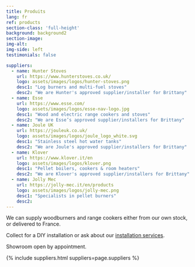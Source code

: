 ```yaml
---
title: Produits
lang: fr
ref: products
section-class: 'full-height'
background: background2
section-image: 
img-alt:
img-side: left
testimonials: false

suppliers:
  - name: Hunter Stoves
    url: https://www.hunterstoves.co.uk/
    logo: assets/images/logos/hunter-stoves.png
    desc1: "Log burners and multi-fuel stoves"
    desc2: "We are Hunter's approved supplier/installer for Brittany"
  - name: Esse
    url: https://www.esse.com/
    logo: assets/images/logos/esse-nav-logo.jpg
    desc1: "Wood and electric range cookers and stoves"
    desc2: "We are Esse’s approved supplier/installers for Brittany"
  - name: Joule UK
    url: https://jouleuk.co.uk/
    logo: assets/images/logos/joule_logo_white.svg
    desc1: "Stainless steel hot water tanks"
    desc2: "We are Joule's approved supplier/installers for Brittany"
  - name: Klover
    url: https://www.klover.it/en
    logo: assets/images/logos/klover.png
    desc1: "Pellet boilers, cookers & room heaters"
    desc2: "We are Klover's approved supplier/installers for Brittany"
  - name: Jolly Mec
    url: https://jolly-mec.it/en/products
    logo: assets/images/logos/jolly-mec.png
    desc1: "Specialists in pellet burners"
    desc2: 
---
```

We can supply woodburners and range cookers either from our own stock, or delivered to France.

Collect for a DIY installation or ask about our [installation services](#services).

Showroom open by appointment.

{% include suppliers.html suppliers=page.suppliers %}